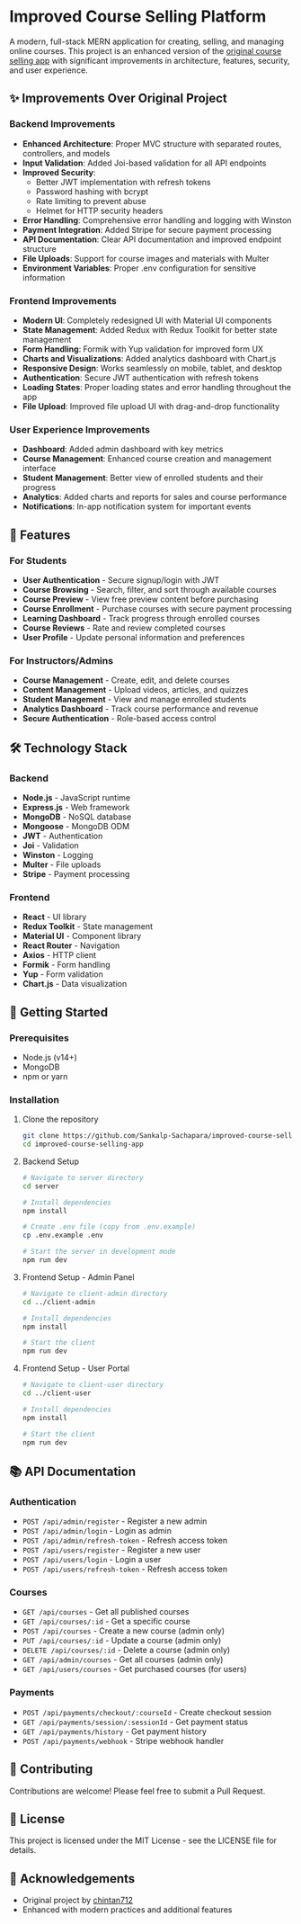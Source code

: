 # Improved Course Selling Platform

A modern, full-stack MERN application for creating, selling, and managing online courses. This project is an enhanced version of the [original course selling app](https://github.com/chintan712/courseSellingAppMERN) with significant improvements in architecture, features, security, and user experience.

## ✨ Improvements Over Original Project

### Backend Improvements
- **Enhanced Architecture**: Proper MVC structure with separated routes, controllers, and models
- **Input Validation**: Added Joi-based validation for all API endpoints
- **Improved Security**:
  - Better JWT implementation with refresh tokens
  - Password hashing with bcrypt
  - Rate limiting to prevent abuse
  - Helmet for HTTP security headers
- **Error Handling**: Comprehensive error handling and logging with Winston
- **Payment Integration**: Added Stripe for secure payment processing
- **API Documentation**: Clear API documentation and improved endpoint structure
- **File Uploads**: Support for course images and materials with Multer
- **Environment Variables**: Proper .env configuration for sensitive information

### Frontend Improvements
- **Modern UI**: Completely redesigned UI with Material UI components
- **State Management**: Added Redux with Redux Toolkit for better state management
- **Form Handling**: Formik with Yup validation for improved form UX
- **Charts and Visualizations**: Added analytics dashboard with Chart.js
- **Responsive Design**: Works seamlessly on mobile, tablet, and desktop
- **Authentication**: Secure JWT authentication with refresh tokens
- **Loading States**: Proper loading states and error handling throughout the app
- **File Upload**: Improved file upload UI with drag-and-drop functionality

### User Experience Improvements
- **Dashboard**: Added admin dashboard with key metrics
- **Course Management**: Enhanced course creation and management interface
- **Student Management**: Better view of enrolled students and their progress
- **Analytics**: Added charts and reports for sales and course performance
- **Notifications**: In-app notification system for important events

## 🚀 Features

### For Students
- **User Authentication** - Secure signup/login with JWT
- **Course Browsing** - Search, filter, and sort through available courses
- **Course Preview** - View free preview content before purchasing
- **Course Enrollment** - Purchase courses with secure payment processing
- **Learning Dashboard** - Track progress through enrolled courses
- **Course Reviews** - Rate and review completed courses
- **User Profile** - Update personal information and preferences

### For Instructors/Admins
- **Course Management** - Create, edit, and delete courses
- **Content Management** - Upload videos, articles, and quizzes
- **Student Management** - View and manage enrolled students
- **Analytics Dashboard** - Track course performance and revenue
- **Secure Authentication** - Role-based access control

## 🛠️ Technology Stack

### Backend
- **Node.js** - JavaScript runtime
- **Express.js** - Web framework
- **MongoDB** - NoSQL database
- **Mongoose** - MongoDB ODM
- **JWT** - Authentication
- **Joi** - Validation
- **Winston** - Logging
- **Multer** - File uploads
- **Stripe** - Payment processing

### Frontend
- **React** - UI library
- **Redux Toolkit** - State management
- **Material UI** - Component library
- **React Router** - Navigation
- **Axios** - HTTP client
- **Formik** - Form handling
- **Yup** - Form validation
- **Chart.js** - Data visualization

## 🚀 Getting Started

### Prerequisites
- Node.js (v14+)
- MongoDB
- npm or yarn

### Installation

1. Clone the repository
   ```bash
   git clone https://github.com/Sankalp-Sachapara/improved-course-selling-app.git
   cd improved-course-selling-app
   ```

2. Backend Setup
   ```bash
   # Navigate to server directory
   cd server
   
   # Install dependencies
   npm install
   
   # Create .env file (copy from .env.example)
   cp .env.example .env
   
   # Start the server in development mode
   npm run dev
   ```

3. Frontend Setup - Admin Panel
   ```bash
   # Navigate to client-admin directory
   cd ../client-admin
   
   # Install dependencies
   npm install
   
   # Start the client
   npm run dev
   ```

4. Frontend Setup - User Portal
   ```bash
   # Navigate to client-user directory
   cd ../client-user
   
   # Install dependencies
   npm install
   
   # Start the client
   npm run dev
   ```

## 📚 API Documentation

### Authentication
- `POST /api/admin/register` - Register a new admin
- `POST /api/admin/login` - Login as admin
- `POST /api/admin/refresh-token` - Refresh access token
- `POST /api/users/register` - Register a new user
- `POST /api/users/login` - Login a user
- `POST /api/users/refresh-token` - Refresh access token

### Courses
- `GET /api/courses` - Get all published courses
- `GET /api/courses/:id` - Get a specific course
- `POST /api/courses` - Create a new course (admin only)
- `PUT /api/courses/:id` - Update a course (admin only)
- `DELETE /api/courses/:id` - Delete a course (admin only)
- `GET /api/admin/courses` - Get all courses (admin only)
- `GET /api/users/courses` - Get purchased courses (for users)

### Payments
- `POST /api/payments/checkout/:courseId` - Create checkout session
- `GET /api/payments/session/:sessionId` - Get payment status
- `GET /api/payments/history` - Get payment history
- `POST /api/payments/webhook` - Stripe webhook handler

## 🤝 Contributing

Contributions are welcome! Please feel free to submit a Pull Request.

## 📝 License

This project is licensed under the MIT License - see the LICENSE file for details.

## 🙏 Acknowledgements

- Original project by [chintan712](https://github.com/chintan712/courseSellingAppMERN)
- Enhanced with modern practices and additional features

